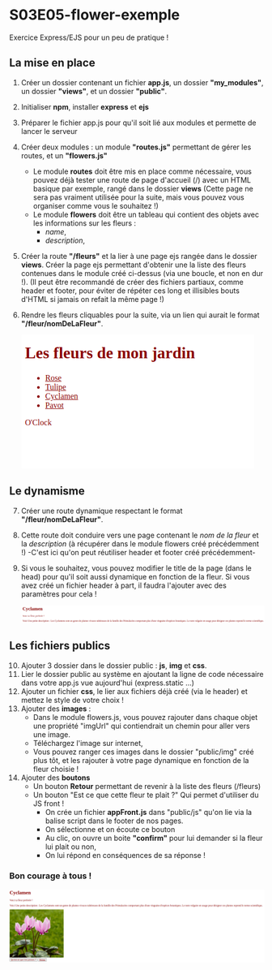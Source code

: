# S03E05-flower-exemple
Exercice Express/EJS pour un peu de pratique ! 

## La mise en place 

1. Créer un dossier contenant un fichier **app.js**, un dossier **"my_modules"**, un dossier **"views"**, et un dossier **"public"**.
2. Initialiser **npm**, installer **express** et **ejs**
3. Préparer le fichier app.js pour qu'il soit lié aux modules et permette de lancer le serveur
4. Créer deux modules : un module **"routes.js"** permettant de gérer les routes, et un **"flowers.js"**
    - Le module **routes** doit être mis en place comme nécessaire, vous pouvez déjà tester une route de page d'accueil (/) avec un HTML basique par exemple, rangé dans le dossier **views** (Cette page ne sera pas vraiment utilisée pour la suite, mais vous pouvez vous organiser comme vous le souhaitez !)
    - Le module **flowers** doit être un tableau qui contient des objets avec les informations sur les fleurs :
      - *name*,
      - *description*,
5. Créer la route **"/fleurs"** et la lier à une page ejs rangée dans le dossier **views**. Créer la page ejs permettant d'obtenir une la liste des fleurs contenues dans le module créé ci-dessus (via une boucle, et non en dur !). (Il peut être recommandé de créer des fichiers partiaux, comme header et footer, pour éviter de répéter ces long et illisibles bouts d'HTML si jamais on refait la même page !)
6. Rendre les fleurs cliquables pour la suite, via un lien qui aurait le format **"/fleur/nomDeLaFleur"**. 
   
   ![IMG1](/img/IMG1.png)


## Le dynamisme 

7. Créer une route dynamique respectant le format **"/fleur/nomDeLaFleur"**. 
8. Cette route doit conduire vers une page contenant le *nom de la fleur* et la *description* (à récupérer dans le module flowers créé précédemment !) -C'est ici qu'on peut réutiliser header et footer créé précédemment-
9. Si vous le souhaitez, vous pouvez modifier le title de la page (dans le head) pour qu'il soit aussi dynamique en fonction de la fleur. Si vous avez créé un fichier header à part, il faudra l'ajouter avec des paramètres pour cela !
   
   ![IMG2](/img/IMG2.png)

## Les fichiers publics

10. Ajouter 3 dossier dans le dossier public : **js**, **img** et **css**.
11. Lier le dossier public au système en ajoutant la ligne de code nécessaire dans votre app.js vue aujourd'hui (express.static ...)
12. Ajouter un fichier **css**, le lier aux fichiers déjà créé (via le header) et mettez le style de votre choix !
13. Ajouter des **images** : 
    - Dans le module flowers.js, vous pouvez rajouter dans chaque objet une propriété "imgUrl" qui contiendrait un chemin pour aller vers une image.
    - Téléchargez l'image sur internet,
    - Vous pouvez ranger ces images dans le dossier "public/img" créé plus tôt, et les rajouter à votre page dynamique en fonction de la fleur choisie !
14. Ajouter des **boutons** 
    - Un bouton **Retour** permettant de revenir à la liste des fleurs (/fleurs)
    - Un bouton "Est ce que cette fleur te plait ?" Qui permet d'utiliser du JS front !
      - On crée un fichier **appFront.js** dans "public/js" qu'on lie via la balise script dans le footer de nos pages.
      - On sélectionne et on écoute ce bouton
      - Au clic, on ouvre un boite **"confirm"** pour lui demander si la fleur lui plait ou non,
      - On lui répond en conséquences de sa réponse !

### Bon courage à tous ! 

   ![IMG3](/img/IMG3.png)